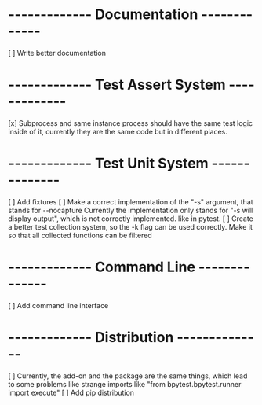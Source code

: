 
# ------------- Documentation -------------

[ ] Write better documentation

# ------------- Test Assert System -------------

[x] Subprocess and same instance process should have the same test 
    logic inside of it, currently they are the same code but in different places.

# ------------- Test Unit System --------------

[ ] Add fixtures
[ ] Make a correct implementation of the "-s" argument, that stands for --nocapture
    Currently the implementation only stands for "-s will display output", which is not correctly implemented.
    like in pytest.
[ ] Create a better test collection system, so the -k flag can be used correctly.
    Make it so that all collected functions can be filtered

# ------------- Command Line --------------

[ ] Add command line interface

# ------------- Distribution --------------

[ ] Currently, the add-on and the package are the same things, 
    which lead to some problems like strange imports like "from bpytest.bpytest.runner import execute"
[ ] Add pip distribution




